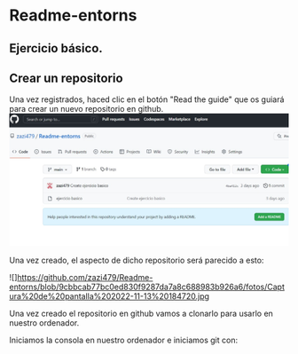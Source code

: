 # Readme-entorns
## Ejercicio básico. 

## Crear un repositorio

Una vez registrados, haced clic en el botón "Read the guide" que os guiará para crear un nuevo repositorio en github.
![inicio.jpg](https://github.com/zazi479/Readme-entorns/blob/7c5fa7ee8416aa47e60fc7c8a39b0f9d9c6b259f/fotos/inicio.jpg)

Una vez creado, el aspecto de dicho repositorio será parecido a esto:

![]https://github.com/zazi479/Readme-entorns/blob/9cbbcab77bc0ed830f9287da7a8c688983b926a6/fotos/Captura%20de%20pantalla%202022-11-13%20184720.jpg


Una vez creado el repositorio en github vamos a clonarlo para usarlo en nuestro ordenador.

Iniciamos la consola en nuestro ordenador e iniciamos git con:

